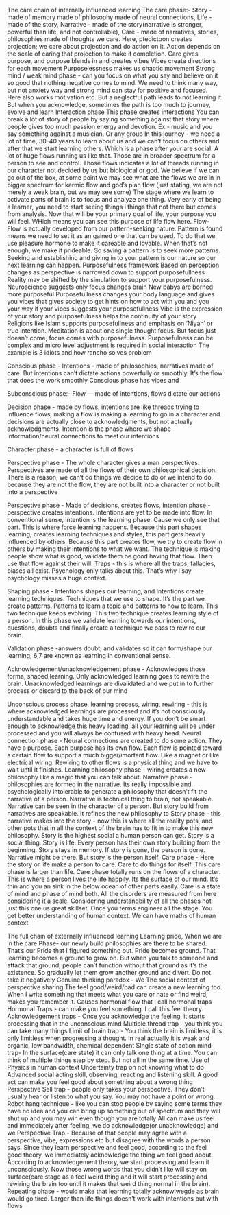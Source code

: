 The care chain of internally influenced learning
The care phase:- Story - made of memory made of philosophy made of neural connections, Life - made of the story, Narrative - made of the story(narrative is stronger, powerful than life, and not controllable), Care - made of narratives, stories, philosophies made of thoughts we care. Here, ptedictoon creates projection; we care about projection and do action on it. Action depends on the scale of caring that projection to make it completion.
Care gives purpose, and purpose blends in and creates vibes
Vibes create directions for each movement
Purposelessness makes us chaotic movement
Strong mind / weak mind phase - can you focus on what you say and believe on it so good that nothing negative comes to mind. We need to think many way, but not anxiety way and strong mind can stay for positive and focused. Here also works motivation etc. But a neglectful path leads to not learning it. But when you acknowledge, sometimes the path is too much to journey, evolve and learn
Interaction phase
This phase creates interactions
You can break a lot of story of people by saying something against that story where people gives too much passion energy and devotion. Ex - music and you say something against a musician. Or any group
In this journey - we need a lot of time, 30-40 years to learn about us and we can’t focus on others and after that we start learning others. Which is a phase after your are social. A lot of huge flows running us like that. Those are in broader spectrum for a person to see and control. Those flows indicates a lot of threads running in our character not decided by us but biological or god. We believe if we can go out of the box, at some point we may see what are the flows we are in in bigger spectrum for karmic flow and god’s plan flow (just stating, we are not merely a weak brain, but we may see some)
The stage where we learn to activate parts of brain is to focus and analyze one thing. Very early of being a learner, you need to start seeing things i things that not there but comes from analysis. Now that will be your primary goal of life, your purpose you will feel. WHich means you can see this purpose of life flow here.
Flow-
Flow is actually developed from our pattern-seeking nature. Pattern is found means we need to set it as an gained one that can be used. To do that we use pleasure hormone to make it careable and lovable. When that’s not enough, we make it prideable. So saving a pattern is to seek more patterns. Seeking and establishing and giving in to your pattern is our nature so our next learning can happen.
Purposefulness framework
Based on perception changes as perspective is narrowed down to support purposefullness
Reality may be shifted by the simulation to support your purposefulness.
Neuroscience suggests only focus changes brain
New babys are borned more purposeful
Purposefullness changes your body language and gives you vibes that gives society to get hints on how to act with you and you your way if your vibes suggests your purposefullness
Vibe is the expression of your story and purposefulness helps the continuity of your story
Religions like Islam supports purposefullness and emphasis on ‘Niyah’ or true intention.
Meditation is about one single thought focus. But focus just doesn’t come, focus comes with purposefulness.
Purposefulness can be complex and micro level adjustment is required in social interaction
The example is 3 idiots and how rancho solves problem

Conscious phase - Intentions - made of philosophies, narratives made of care. But intentions can’t dictate actions powerfully or smoothly. It’s the flow that does the work smoothly
Conscious phase has vibes and

Subconscious phase:- Flow — made of intentions, flows dictate our actions

Decision phase - made by flows, intentions are like threads trying to influence flows, making a flow is making a learning to go in a character and decisions are actually close to acknowledgments, but not actually acknowledgments. Intention is the phase where we shape information/neural connections to meet our intentions

Character phase - a character is full of flows

Perspective phase - The whole character gives a man perspectives. Perspectives are made of all the flows of their own philosophical decision. There is a reason, we can’t do things we decide to do or we intend to do, because they are not the flow, they are not built into a character or not built into a perspective

Perspective phase - Made of decisions, creates flows,
Intention phase - perspective creates intentions. Intentions are yet to be made into flow. In conventional sense, intention is the learning phase. Cause we only see that part. This is where force learning happens.
Because this part shapes learning, creates learning techniques and styles, this part gets heavily influenced by others.
Because this part creates flow, we try to create flow in others by making their intentions to what we want. The technique is making people show what is good, validate them be good having that flow. Then use that flow against their will.
Traps - this is where all the traps, fallacies, biases all exist. Psychology only talks about this. That’s why I say psychology misses a huge context.

Shaping phase - Intentions shapes our learning, and Intentions create learning techniques. Techniques that we use to shape. It’s the part we create patterns. Patterns to learn a topic and patterns to how to learn. This two technique keeps evolving. This two technique creates learning style of a person. In this phase we validate learning towards our intentions, questions, doubts and finally create a technique we pass to rewire our brain.

Validation phase -answers doubt, and validates so it can form/shape our learning, 6,7 are known as learning in conventional sense.

Acknowledgement/unacknowledgement phase - Acknowledges those forma, shaped learning. Only acknowledged learning goes to rewire the brain. Unacknowledged learnings are divalidated and we put in to further process or discard to the back of our mind

Unconscious process phase, learning process, wiring, rewiring - this is where acknowledged learnings are processed and it’s not consciously understandable and takes huge time and energy. If you don’t be smart enough to acknowledge this heavy loading, all your learning will be under processed and you will always be confused with heavy head.
Neural connection phase - Neural connections are created to do some action. They have a purpose. Each purpose has its own flow. Each flow is pointed toward a certain flow to support a much bigger/imortant flow. Like a magnet or like electrical wiring. Rewiring to other flows is a physical thing and we have to wait until it finishes.
Learning philosophy phase - wiring creates a new philosophy like a magic that you can talk about.
Narrative phase - philosophies are formed in the narrative. Its really impossible and psychologically intolerable to generate a philosophy that doesn’t fit the narrative of a person. Narrative is technical thing to brain, not speakable. Narrative can be seen in the character of a person. But story build from narratives are speakable. It refines the new philosophy to
Story phase - this narrative makes into the story - now this is where all the reality pots, and other pots that in all the context of the brain has to fit in to make this new philosophy. Story is the highest social a human person can get. Story is a social thing. Story is life. Every person has their own story building from the beginning. Story stays in memory. If story is gone, the person is gone. Narrative might be there. But story is the person itself.
Care phase - Here the story or life make a person to care. Care to do things for itself. This care phase is larger than life. Care phase totally runs on the flows of a character. This is where a person lives the life happily. Its the surface of our mind. It’s thin and you an sink in the below ocean of other parts easily. Care is a state of mind and phase of mind both. All the disorders are measured from here considering it a scale. Considering understandbility of all the phases not just this one us great skillset. Once you terms engineer all the stage. You get better understanding of human context. We can have maths of human context

The full chain of externally influenced learning
Learning pride, When we are in the care Phase- our newly build philosophies are there to be shared. That’s our Pride that I figured something out.
Pride becomes ground. That learning becomes a ground to grow on. But when you talk to someone and attack that ground, people can’t function without that ground as it’s the existence. So gradually let them grow another ground and divert. Do not take it negatively
Genuine thinking paradox -
We
The social context of perspective sharing
The feel good/weird/bad can create a new learning too. When I write something that meets what you care or hate or find weird, makes you remember it. Causes hormonal flow that I call hormonal traps
Hormonal Traps - can make you feel something. I call this feel theory.
Acknowledgement traps - Once you acknowledge the feeling, it starts processing that in the unconscious mind
Multiple thread trap - you think you can take many things
Limit of brain trap - You think the brain is limitless, it is only limitless when progressing a thought. In real actually it is weak and organic, low bandwidth, chemical dependent
SIngle state of action mind trap- In the surface(care state) it can only talk one thing at a time. You can think of multiple things step by step. But not all in the same time.
Use of Physics in human context
Uncertainty trap on not knowing what to do
Advanced social acting skill, observing, reacting and listening skill. A good act can make you feel good about something about a wrong thing
Perspective Sell trap - people only takes your perspective. They don’t usually hear or listen to what you say. You may not have a point or wrong.
Robot hang technique - like you can stop people by saying some terms they have no idea and you can bring up something out of spectrum and they will shut up and you may win even though you are totally
All can make us feel and immediately after feeling, we do acknowledge(or unacknowledge) and we
Perspective Trap - Because of that people may agree with a perspective, vibe, expressions etc but disagree with the words a person says. SInce they learn perspective and feel good, according to the feel good theory, we immediately acknowledge the thing we feel good about. According to acknowledgement theory, we start processing and learn it unconsciously. Now those wrong words that you didn’t like will stay on surface(care stage as a feel weird thing and it will start processing and rewiring the brain too until it makes that weird thing normal in the brain).
Repeating phase - would make that learning totally acknowlwegde as brain would go tired.
Larger than life things doesn’t work with intentions but with flows
